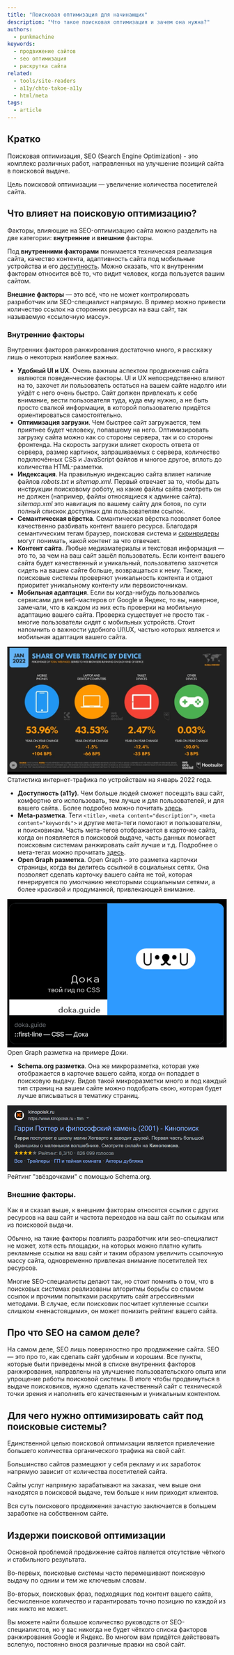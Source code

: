 ```yaml
---
title: "Поисковая оптимизация для начинающих"
description: "Что такое поисковая оптимизация и зачем она нужна?"
authors:
  - punkmachine
keywords:
  - продвижение сайтов
  - seo оптимизация
  - раскрутка сайта
related:
  - tools/site-readers
  - a11y/chto-takoe-a11y
  - html/meta
tags:
  - article
---
```


## Кратко

Поисковая оптимизация, SEO (Search Engine Optimization) - это комплекс различных работ, направленных на улучшение позиций сайта в поисковой выдаче.

Цель поисковой оптимизации — увеличение количества посетителей сайта.

## Что влияет на поисковую оптимизацию?

Факторы, влияющие на SEO-оптимизацию сайта можно разделить на две категории: **внутренние** и **внешние** факторы.

Под **внутренними факторами** понимается техническая реализация сайта, качество контента, адаптивность сайта под мобильные устройства и его [доступность](/a11y/chto-takoe-a11y/). Можно сказать, что к внутренним факторам относится всё то, что видит человек, когда пользуется вашим сайтом.

**Внешние факторы** — это всё, что не может контролировать разработчик или SEO-специалист напрямую. В пример можно привести количество ссылок на сторонних ресурсах на ваш сайт, так называемую «ссылочную массу».

### Внутренние факторы

Внутренних факторов ранжирования достаточно много, я расскажу лишь о некоторых наиболее важных.

- **Удобный UI и UX**. Очень важным аспектом продвижения сайта являются поведенческие факторы. UI и UX непосредственно влияют на то, захочет ли пользователь остаться на вашем сайте надолго или уйдёт с него очень быстро. Сайт должен привлекать к себе внимание, вести пользователя туда, куда ему нужно, а не быть просто свалкой информации, в которой пользователю придётся ориентироваться самостоятельно.
- **Оптимизация загрузки**. Чем быстрее сайт загружается, тем приятнее будет человеку, попавшему на него. Оптимизировать загрузку сайта можно как со стороны сервера, так и со стороны фронтенда. На скорость загрузки влияет скорость ответа от сервера, размер картинок, запрашиваемых с сервера, количество подключённых CSS и JavaScript файлов и многое другое, вплоть до количества HTML-разметки.
- **Индексация**. На правильную индексацию сайта влияет наличие файлов _robots.txt_ и _sitemap.xml_. Первый отвечает за то, чтобы дать инструкции поисковому роботу, на какие файлы сайта смотреть он не должен (например, файлы относящиеся к админке сайта). _sitemap.xml_ это навигация по вашему сайту для ботов, по сути полный спискок доступных для пользователям ссылок.
- **Семантическая вёрстка**. Семантическая вёрстка позволяет более качественно разбивать контент вашего ресурса. Благодаря семантическим тегам браузер, поисковая система и [скринридеры](/a11y/screenreaders/) могут понимать, какой контент за что отвечает.
- **Контент сайта**. Любые медиаматериалы и текстовая информация — это то, за чем на ваш сайт зашёл пользователь. Если контент вашего сайта будет качественный и уникальный, пользователю захочется сидеть на вашем сайте больше, возвращаться к нему. Также, поисковые системы проверяют уникальность контента и отдают приоритет уникальному контенту или первоисточникам.
- **Мобильная адаптация**. Если вы когда-нибудь пользовались сервисами для веб-мастеров от Google и Яндекс, то вы, наверное, замечали, что в каждом из них есть проверки на мобильную адаптацию вашего сайта. Проверка существует не просто так - многие пользователи сидят с мобильных устройств. Стоит напомнить о важности удобного UI\UX, частью которых является и мобильная адаптация вашего сайта.

![53.96% пользователей заходят на сайты с мобильных устройств, а с компьютера только 43.53%](images/share-of-web-traffic-by-device.png)
Статистика интернет-трафика по устройствам на январь 2022 года.

- **Доступность (a11y)**. Чем больше людей сможет посещать ваш сайт, комфортно его использовать, тем лучше и для пользователей, и для вашего сайта.. Более подробно можно почитать [здесь](a11y/chto-takoe-a11y).
- **Meta-разметка**. Теги `<title>`, `<meta content="description">`, `<meta content="keywords">` и другие мета-теги помогают и пользователям, и поисковикам. Часть мета-тегов отображается в карточке сайта, когда он появляется в поисковой выдаче, часть данных помогает поисковым системам ранжировать сайт лучше и т.д. Подробнее о мета-тегах можно прочитать [здесь](/html/meta/).
- **Open Graph разметка**. Open Graph - это разметка карточки страницы, когда вы делитесь ссылкой в социальных сетях. Она позволяет сделать карточку вашего сайта не той, которая генерируется по умолчанию некоторыми социальными сетями, а более красивой и продуманной, привлекающей внимание.

![настроенная карточка Доки в твиттере](images/open-graph-doka-in-twitter.png)
Open Graph разметка на примере Доки.

- **Schema.org разметка**. Она же микроразметка, которая уже отображается в карточке вашего сайта, когда он попадает в поисковую выдачу. Видов такой микроразметки много и под каждый тип страниц на вашем сайте можно подобрать свою, которая будет лучше вписываться в тематику страниц.

![рейтинг звёздочками у сайта кинопоиск в выдаче Google](images/schema-org-rating-kinopoisk-in-google.png)
Рейтинг "звёздочками" с помощью Schema.org.

### Внешние факторы.

Как я и сказал выше, к внешним факторам относятся ссылки с других ресурсов на ваш сайт и частота переходов на ваш сайт по ссылкам или из поисковой выдачи.

Обычно, на такие факторы повлиять разработчик или seo-специалист не может, хотя есть площадки, на которых можно платно купить рекламные ссылки на ваш сайт и таким образом увеличить ссылочную массу сайта, одновременно привлекая внимание посетителей тех ресурсов.

Многие SEO-специалисты делают так, но стоит помнить о том, что в поисковых системах реализованы алгоритмы борьбы со спамом ссылок и прочими попытками раскрутить сайт агрессивными методами. В случае, если поисковик посчитает купленные ссылки слишком «ненастоящими», он может понизить рейтинг вашего сайта.

## Про что SEO на самом деле?

На самом деле, SEO лишь поверхностно про продвижение сайта. SEO — это про то, как сделать сайт удобным и хорошим. Все пункты, которые были приведены мной в списке внутренних факторов ранжирования, направлены на улучшение пользовательского опыта или упрощение работы поисковой системы. В итоге чтобы продвинуться в выдаче поисковиков, нужно сделать качественный сайт с технической точки зрения и наполнить его качественным и уникальным контентом.

## Для чего нужно оптимизировать сайт под поисковые системы?

Единственной целью поисковой оптимизации является привлечение большего количества органического трафика на свой сайт.

Большинство сайтов размещают у себя рекламу и их заработок напрямую зависит от количества посетителей сайта.

Сайты услуг напрямую зарабатывают на заказах, чем выше они находятся в поисковой выдаче, тем больше к ним приходит клиентов.

Вся суть поискового продвижения зачастую заключается в большем заработке на собственном сайте.

## Издержи поисковой оптимизации

Основной проблемой продвижение сайтов является отсутствие чёткого и стабильного результата.

Во-первых, поисковые системы часто перемешивают поисковую выдачу по одним и тем же ключевым словам.

Во-вторых, поисковых фраз, подходящих под контент вашего сайта, бесчисленное количество и гарантировать точно позицию по каждой из них никто не может.

Вы можете найти большое количество руководств от SEO-специалистов, но у вас никогда не будет чёткого списка факторов ранжирования Google и Яндекс. Во многом вам придётся действовать вслепую, постоянно внося различные правки на свой сайт.
